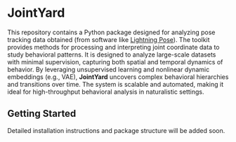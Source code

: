 # JointYard
This repository contains a Python package designed for analyzing pose tracking data obtained (from software like [Lightning Pose](https://github.com/danbider/lightning-pose)).
The toolkit provides methods for processing and interpreting joint coordinate data to study behavioral patterns.
It is designed to analyze large-scale datasets with minimal supervision, capturing both spatial and temporal dynamics of behavior. 
By leveraging unsupervised learning and nonlinear dynamic embeddings (e.g., VAE), **JointYard** uncovers complex behavioral hierarchies and transitions over time. The system is scalable and automated, making it ideal for high-throughput behavioral analysis in naturalistic settings.

## Getting Started
Detailed installation instructions and package structure will be added soon.

